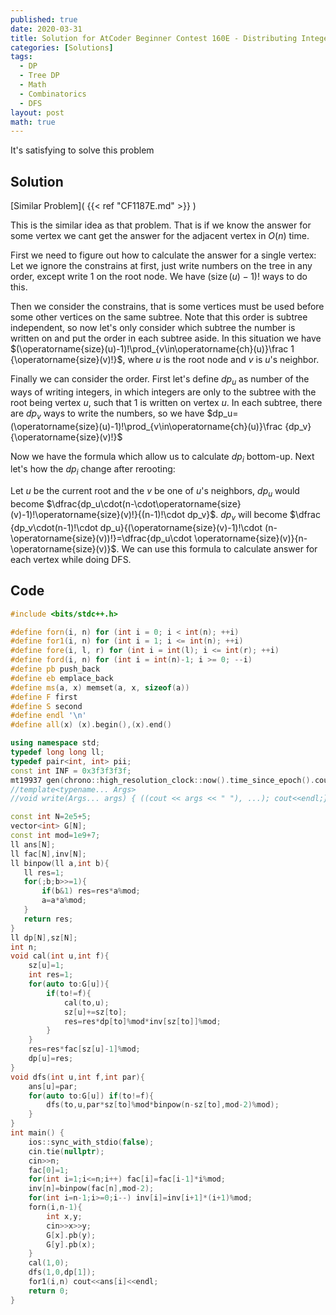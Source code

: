 ```yaml
---
published: true
date: 2020-03-31
title: Solution for AtCoder Beginner Contest 160E - Distributing Integers
categories: [Solutions]
tags:
  - DP
  - Tree DP
  - Math
  - Combinatorics
  - DFS
layout: post
math: true
---
```


It's satisfying to solve this problem

<!--more-->

## Solution

[Similar Problem]( {{< ref "CF1187E.md" >}} )

This is the similar idea as that problem. That is if we know the answer for some vertex we cant get the answer for the adjacent vertex in $O(n)$ time.

First we need to figure out how to calculate the answer for a single vertex: Let we ignore the constrains at first, just write numbers on the tree in any order, except write 1 on the root node. We have $(\operatorname{size}(u)-1)!$ ways to do this.

Then we consider the constrains, that is some vertices must be used before some other vertices on the same subtree. Note that this order is subtree independent, so now let's only consider which subtree the number is written on and put the order in each subtree aside. In this situation we have $(\operatorname{size}(u)-1)!\prod_{v\in\operatorname{ch}(u)}\frac 1 {\operatorname{size}(v)!}$, where $u$ is the root node and $v$ is $u$'s neighbor.

Finally we can consider the order. First let's define $dp_u$ as number of the ways of writing integers, in which integers are only to the subtree with the root being vertex $u$, such that 1 is written on vertex $u$. In each subtree, there are $dp_v$ ways to write the numbers, so we have $dp_u=(\operatorname{size}(u)-1)!\prod_{v\in\operatorname{ch}(u)}\frac {dp_v} {\operatorname{size}(v)!}$

Now we have the formula which allow us to calculate $dp_i$ bottom-up. Next let's how the $dp_i$ change after rerooting:

Let $u$ be the current root and the $v$ be one of $u$'s neighbors, $dp_u$ would become $\dfrac{dp_u\cdot(n-\cdot\operatorname{size}(v)-1)!\operatorname{size}(v)!}{(n-1)!\cdot dp_v}$. $dp_v$ will become $\dfrac {dp_v\cdot(n-1)!\cdot dp_u}{(\operatorname{size}(v)-1)!\cdot (n-\operatorname{size}(v))!}=\dfrac{dp_u\cdot \operatorname{size}(v)}{n-\operatorname{size}(v)}$. We can use this formula to calculate answer for each vertex while doing DFS.

## Code

```cpp
#include <bits/stdc++.h>

#define forn(i, n) for (int i = 0; i < int(n); ++i)
#define for1(i, n) for (int i = 1; i <= int(n); ++i)
#define fore(i, l, r) for (int i = int(l); i <= int(r); ++i)
#define ford(i, n) for (int i = int(n)-1; i >= 0; --i)
#define pb push_back
#define eb emplace_back
#define ms(a, x) memset(a, x, sizeof(a))
#define F first
#define S second
#define endl '\n'
#define all(x) (x).begin(),(x).end()

using namespace std;
typedef long long ll;
typedef pair<int, int> pii;
const int INF = 0x3f3f3f3f;
mt19937 gen(chrono::high_resolution_clock::now().time_since_epoch().count());
//template<typename... Args>
//void write(Args... args) { ((cout << args << " "), ...); cout<<endl;}

const int N=2e5+5;
vector<int> G[N];
const int mod=1e9+7;
ll ans[N];
ll fac[N],inv[N];
ll binpow(ll a,int b){
   ll res=1;
   for(;b;b>>=1){
       if(b&1) res=res*a%mod;
       a=a*a%mod;
   }
   return res;
}
ll dp[N],sz[N];
int n;
void cal(int u,int f){
    sz[u]=1;
    int res=1;
    for(auto to:G[u]){
        if(to!=f){
            cal(to,u);
            sz[u]+=sz[to];
            res=res*dp[to]%mod*inv[sz[to]]%mod;
        }
    }
    res=res*fac[sz[u]-1]%mod;
    dp[u]=res;
}
void dfs(int u,int f,int par){
    ans[u]=par;
    for(auto to:G[u]) if(to!=f){
        dfs(to,u,par*sz[to]%mod*binpow(n-sz[to],mod-2)%mod);
    }
}
int main() {
    ios::sync_with_stdio(false);
    cin.tie(nullptr);
    cin>>n;
    fac[0]=1;
    for(int i=1;i<=n;i++) fac[i]=fac[i-1]*i%mod;
    inv[n]=binpow(fac[n],mod-2);
    for(int i=n-1;i>=0;i--) inv[i]=inv[i+1]*(i+1)%mod;
    forn(i,n-1){
        int x,y;
        cin>>x>>y;
        G[x].pb(y);
        G[y].pb(x);
    }
    cal(1,0);
    dfs(1,0,dp[1]);
    for1(i,n) cout<<ans[i]<<endl;
    return 0;
}
```
